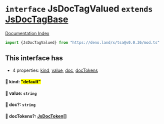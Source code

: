 # `interface` JsDocTagValued `extends` [JsDocTagBase](../interface.JsDocTagBase/README.md)

[Documentation Index](../README.md)

```ts
import {JsDocTagValued} from "https://deno.land/x/tsa@v0.0.36/mod.ts"
```

## This interface has

- 4 properties:
[kind](#-kind-default),
[value](#-value-string),
[doc](#-doc-string),
[docTokens](#-doctokens-jsdoctoken)


#### 📄 kind: <mark>"default"</mark>



#### 📄 value: `string`



#### 📄 doc?: `string`



#### 📄 docTokens?: [JsDocToken](../interface.JsDocToken/README.md)\[]



